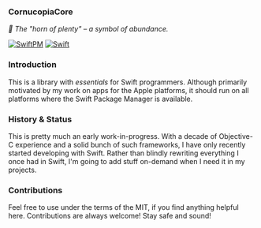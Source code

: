 ### CornucopiaCore

_:shell: The "horn of plenty" – a symbol of abundance._

[![SwiftPM](https://img.shields.io/badge/SPM-Linux%20%7C%20iOS%20%7C%20macOS%20%7C%20watchOS%20%7C%20tvOS-success?logo=swift)](https://swift.org)
[![Swift](https://github.com/Vanille-Media/CornucopiaCore/workflows/Swift/badge.svg)](https://github.com/Vanille-Media/CornucopiaCore/actions?query=workflow%3ASwift)

### Introduction

This is a library with _essentials_ for Swift programmers. Although primarily motivated by my work on apps for the Apple platforms, it should run on all platforms where the Swift Package Manager is available.

### History & Status

This is pretty much an early work-in-progress. With a decade of Objective-C experience and a solid bunch of such frameworks, I have only recently started developing with Swift.
Rather than blindly rewriting everything I once had in Swift, I'm going to add stuff on-demand when I need it in my projects.

### Contributions

Feel free to use under the terms of the MIT, if you find anything helpful here. Contributions are always welcome! Stay safe and sound!
